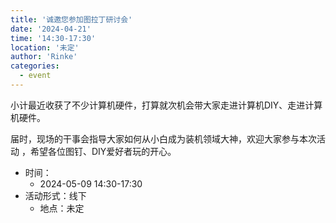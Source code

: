 ```yaml
---
title: '诚邀您参加图拉丁研讨会'
date: '2024-04-21'
time: '14:30-17:30'
location: '未定'
author: 'Rinke'
categories:
  - event
---
```


小计最近收获了不少计算机硬件，打算就次机会带大家走进计算机DIY、走进计算机硬件。

届时，现场的干事会指导大家如何从小白成为装机领域大神，欢迎大家参与本次活动
，希望各位图钉、DIY爱好者玩的开心。

- 时间：
  - 2024-05-09 14:30-17:30
- 活动形式：线下
  - 地点：未定
